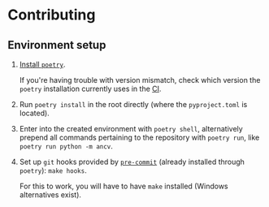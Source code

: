 # Contributing

## Environment setup

1. [Install `poetry`](https://python-poetry.org/docs/master/#installing-with-the-official-installer).

   If you're having trouble with version mismatch, check which version the `poetry` installation currently uses in the [CI](https://github.com/alexpovel/ancv/actions).
2. Run `poetry install` in the root directly (where the `pyproject.toml` is located).
3. Enter into the created environment with `poetry shell`, alternatively prepend all commands pertaining to the repository with `poetry run`, like `poetry run python -m ancv`.
4. Set up `git` hooks provided by [`pre-commit`](https://pre-commit.com/#intro) (already installed through `poetry`): `make hooks`.

   For this to work, you will have to have `make` installed (Windows alternatives exist).
